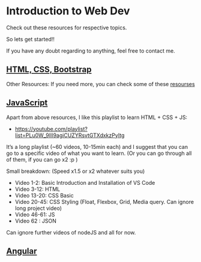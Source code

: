 # Introduction to Web Dev

Check out these resources for respective topics.

So lets get started!!

If you have any doubt regarding to anything, feel free to contact me.

## [HTML, CSS, Bootstrap](https://github.com/TheOrangeHood/Introduction_to_Web_Dev/blob/main/html-css-bootstrap.md)

Other Resources: If you need more, you can check some of these [resourses](https://github.com/TheOrangeHood/Introduction_to_Web_Dev/blob/main/resources.md)

## [JavaScript](https://github.com/TheOrangeHood/Introduction_to_Web_Dev/blob/main/javascript.md)

Apart from above resources, I like this playlist to learn HTML + CSS + JS:
- https://youtube.com/playlist?list=PLu0W_9lII9agiCUZYRsvtGTXdxkzPyItg

It’s a long playlist (~60 videos, 10-15min each) and I suggest that you can go to a specific video of what you want to learn. (Or you can go through all of them, if you can go x2 :p )

Small breakdown: (Speed x1.5 or x2 whatever suits you)

- Video 1-2: Basic Introduction and Installation of VS Code
- Video 3-12: HTML
- Video 13-20: CSS Basic
- Video 20-45: CSS Styling (Float, Flexbox, Grid, Media query. Can ignore long project video)
- Video 46-61: JS 
- Video 62 : JSON

Can ignore further videos of nodeJS and all for now.


## [Angular](https://github.com/TheOrangeHood/Introduction_to_Web_Dev/blob/main/angular.md)


